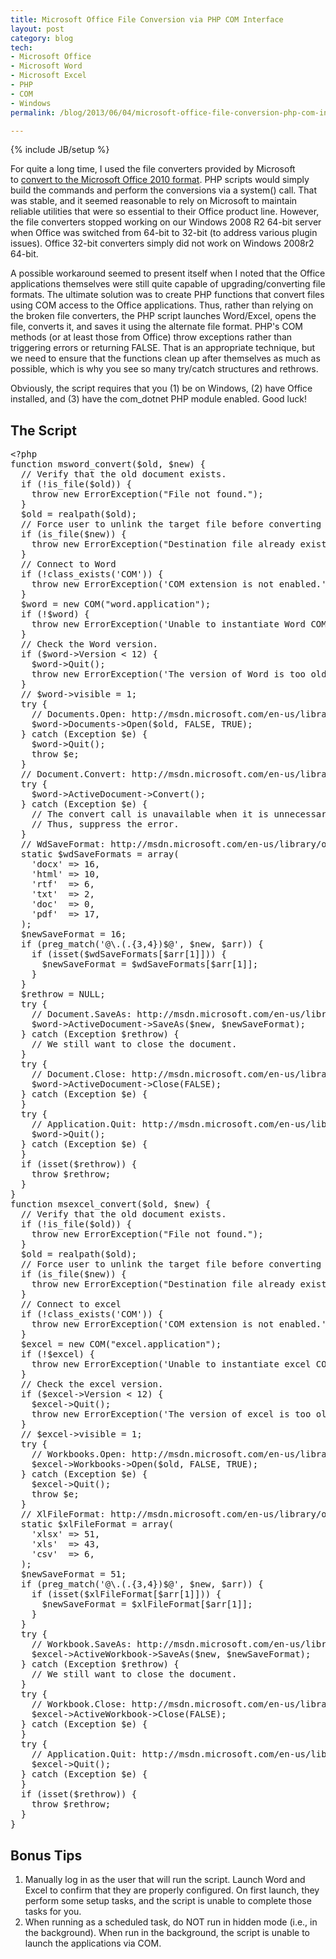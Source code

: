 ```yaml
---
title: Microsoft Office File Conversion via PHP COM Interface
layout: post
category: blog
tech:
- Microsoft Office
- Microsoft Word
- Microsoft Excel
- PHP
- COM
- Windows
permalink: /blog/2013/06/04/microsoft-office-file-conversion-php-com-interface

---
```

{% include JB/setup %}
<div id="node-283" class="node node-blog node-promoted">
  <div class="content clearfix">
    <div class="field field-name-body field-type-text-with-summary field-label-hidden"><div class="field-items"><div class="field-item even"><p>For quite a long time, I used the file converters provided by Microsoft to <a href="http://www.admin.witti.ws/blog/2011/08/24/convert-microsoft-office-2010-format">convert to the Microsoft Office 2010 format</a>. PHP scripts would simply build the commands and perform the conversions via a system() call. That was stable, and it seemed reasonable to rely on Microsoft to maintain reliable utilities that were so essential to their Office product line. However, the file converters stopped working on our Windows 2008 R2 64-bit server when Office was switched from 64-bit to 32-bit (to address various plugin issues). Office 32-bit converters simply did not work on Windows 2008r2 64-bit.</p>
<!--break-->
<p>A possible workaround seemed to present itself when I noted that the Office applications themselves were still quite capable of upgrading/converting file formats. The ultimate solution was to create PHP functions that convert files using COM access to the Office applications. Thus, rather than relying on the broken file converters, the PHP script launches Word/Excel, opens the file, converts it, and saves it using the alternate file format. PHP's COM methods (or at least those from Office) throw exceptions rather than triggering errors or returning FALSE. That is an appropriate technique, but we need to ensure that the functions clean up after themselves as much as possible, which is why you see so many try/catch structures and rethrows.</p>
<p>Obviously, the script requires that you (1) be on Windows, (2) have Office installed, and (3) have the com_dotnet PHP module enabled. Good luck!</p>
<h2>
	The Script</h2>
<pre class="brush:php">
&lt;?php
function msword_convert($old, $new) {
  // Verify that the old document exists.
  if (!is_file($old)) {
    throw new ErrorException("File not found.");
  }
  $old = realpath($old);
  // Force user to unlink the target file before converting (do not mess with overwrites).
  if (is_file($new)) {
    throw new ErrorException("Destination file already exists.");
  }
  // Connect to Word
  if (!class_exists('COM')) {
    throw new ErrorException('COM extension is not enabled.');
  }
  $word = new COM("word.application");
  if (!$word) {
    throw new ErrorException('Unable to instantiate Word COM object.');
  }
  // Check the Word version.
  if ($word-&gt;Version &lt; 12) {
    $word-&gt;Quit();
    throw new ErrorException('The version of Word is too old.');
  }
  // $word-&gt;visible = 1;
  try {
    // Documents.Open: http://msdn.microsoft.com/en-us/library/office/ff835182%28v=office.14%29.aspx
    $word-&gt;Documents-&gt;Open($old, FALSE, TRUE);
  } catch (Exception $e) {
    $word-&gt;Quit();
    throw $e;
  }
  // Document.Convert: http://msdn.microsoft.com/en-us/library/office/bb243727(v=office.12).aspx
  try {
    $word-&gt;ActiveDocument-&gt;Convert();
  } catch (Exception $e) {
    // The convert call is unavailable when it is unnecessary.
    // Thus, suppress the error.
  }
  // WdSaveFormat: http://msdn.microsoft.com/en-us/library/office/bb238158%28v=office.12%29.aspx
  static $wdSaveFormats = array(
    'docx' =&gt; 16,
    'html' =&gt; 10,
    'rtf'  =&gt; 6,
    'txt'  =&gt; 2,
    'doc'  =&gt; 0,
    'pdf'  =&gt; 17,
  );
  $newSaveFormat = 16;
  if (preg_match('@\.(.{3,4})$@', $new, $arr)) {
    if (isset($wdSaveFormats[$arr[1]])) {
      $newSaveFormat = $wdSaveFormats[$arr[1]];
    }
  }
  $rethrow = NULL;
  try {
    // Document.SaveAs: http://msdn.microsoft.com/en-us/library/office/bb221597%28v=office.12%29.aspx
    $word-&gt;ActiveDocument-&gt;SaveAs($new, $newSaveFormat);
  } catch (Exception $rethrow) {
    // We still want to close the document.
  }
  try {
    // Document.Close: http://msdn.microsoft.com/en-us/library/office/bb214403(v=office.12).aspx
    $word-&gt;ActiveDocument-&gt;Close(FALSE);
  } catch (Exception $e) {
  }
  try {
    // Application.Quit: http://msdn.microsoft.com/en-us/library/office/bb215475(v=office.12).aspx
    $word-&gt;Quit();
  } catch (Exception $e) {
  }
  if (isset($rethrow)) {
    throw $rethrow;
  }
}
function msexcel_convert($old, $new) {
  // Verify that the old document exists.
  if (!is_file($old)) {
    throw new ErrorException("File not found.");
  }
  $old = realpath($old);
  // Force user to unlink the target file before converting (do not mess with overwrites).
  if (is_file($new)) {
    throw new ErrorException("Destination file already exists.");
  }
  // Connect to excel
  if (!class_exists('COM')) {
    throw new ErrorException('COM extension is not enabled.');
  }
  $excel = new COM("excel.application");
  if (!$excel) {
    throw new ErrorException('Unable to instantiate excel COM object.');
  }
  // Check the excel version.
  if ($excel-&gt;Version &lt; 12) {
    $excel-&gt;Quit();
    throw new ErrorException('The version of excel is too old.');
  }
  // $excel-&gt;visible = 1;
  try {
    // Workbooks.Open: http://msdn.microsoft.com/en-us/library/office/bb179167%28v=office.12%29.aspx
    $excel-&gt;Workbooks-&gt;Open($old, FALSE, TRUE);
  } catch (Exception $e) {
    $excel-&gt;Quit();
    throw $e;
  }
  // XlFileFormat: http://msdn.microsoft.com/en-us/library/office/bb241279%28v=office.12%29.aspx
  static $xlFileFormat = array(
    'xlsx' =&gt; 51,
    'xls'  =&gt; 43,
    'csv'  =&gt; 6,
  );
  $newSaveFormat = 51;
  if (preg_match('@\.(.{3,4})$@', $new, $arr)) {
    if (isset($xlFileFormat[$arr[1]])) {
      $newSaveFormat = $xlFileFormat[$arr[1]];
    }
  }
  try {
    // Workbook.SaveAs: http://msdn.microsoft.com/en-us/library/office/bb214129%28v=office.12%29.aspx
    $excel-&gt;ActiveWorkbook-&gt;SaveAs($new, $newSaveFormat);
  } catch (Exception $rethrow) {
    // We still want to close the document.
  }
  try {
    // Workbook.Close: http://msdn.microsoft.com/en-us/library/office/bb179153%28v=office.12%29.aspx
    $excel-&gt;ActiveWorkbook-&gt;Close(FALSE);
  } catch (Exception $e) {
  }
  try {
    // Application.Quit: http://msdn.microsoft.com/en-us/library/office/bb215475(v=office.12).aspx
    $excel-&gt;Quit();
  } catch (Exception $e) {
  }
  if (isset($rethrow)) {
    throw $rethrow;
  }
}
</pre>
<h2>
	Bonus Tips</h2>
<ol><li>
		Manually log in as the user that will run the script. Launch Word and Excel to confirm that they are properly configured. On first launch, they perform some setup tasks, and the script is unable to complete those tasks for you.</li>
	<li>
		When running as a scheduled task, do NOT run in hidden mode (i.e., in the background). When run in the background, the script is unable to launch the applications via COM.</li>
</ol></div></div></div>  </div>
</div>
